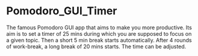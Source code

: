 # Pomodoro_GUI_Timer
The famous Pomodoro GUI app that aims to make you more productive. Its aim is to set a timer of 25 mins during which you are supposed to focus on a given topic. Then a short 5 min break starts automatically. After 4 rounds of work-break, a long break of 20 mins starts. The time can be adjusted. 
